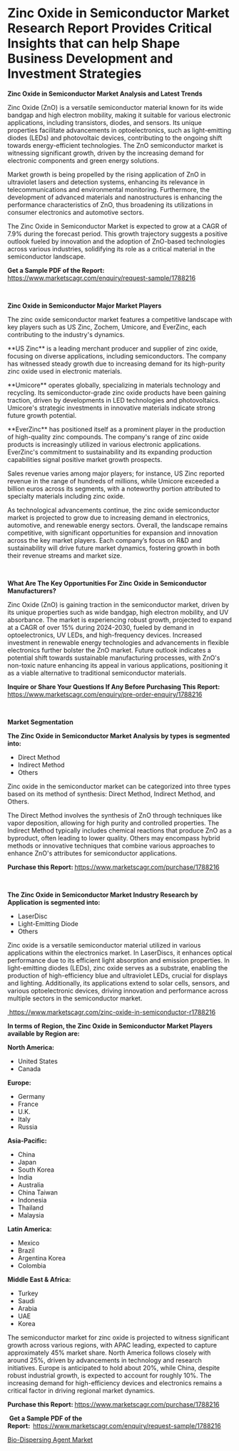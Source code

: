 <p><h1>Zinc Oxide in Semiconductor Market Research Report Provides Critical Insights that can help Shape Business Development and Investment Strategies</h1></p><p><strong>Zinc Oxide in Semiconductor Market Analysis and Latest Trends</strong></p>
<p><p>Zinc Oxide (ZnO) is a versatile semiconductor material known for its wide bandgap and high electron mobility, making it suitable for various electronic applications, including transistors, diodes, and sensors. Its unique properties facilitate advancements in optoelectronics, such as light-emitting diodes (LEDs) and photovoltaic devices, contributing to the ongoing shift towards energy-efficient technologies. The ZnO semiconductor market is witnessing significant growth, driven by the increasing demand for electronic components and green energy solutions. </p><p>Market growth is being propelled by the rising application of ZnO in ultraviolet lasers and detection systems, enhancing its relevance in telecommunications and environmental monitoring. Furthermore, the development of advanced materials and nanostructures is enhancing the performance characteristics of ZnO, thus broadening its utilizations in consumer electronics and automotive sectors.</p><p>The Zinc Oxide in Semiconductor Market is expected to grow at a CAGR of 7.9% during the forecast period. This growth trajectory suggests a positive outlook fueled by innovation and the adoption of ZnO-based technologies across various industries, solidifying its role as a critical material in the semiconductor landscape.</p></p>
<p><strong>Get a Sample PDF of the Report:&nbsp;</strong> <a href="https://www.marketscagr.com/enquiry/request-sample/1788216?utm_campaign=1905&utm_medium=2&utm_source=Github&utm_content=ia&utm_term=02022025&utm_id=zinc-oxide-in-semiconductor">https://www.marketscagr.com/enquiry/request-sample/1788216</a></p>
<p>&nbsp;</p>
<p><strong>Zinc Oxide in Semiconductor Major Market Players</strong></p>
<p><p>The zinc oxide semiconductor market features a competitive landscape with key players such as US Zinc, Zochem, Umicore, and EverZinc, each contributing to the industry's dynamics. </p><p>**US Zinc** is a leading merchant producer and supplier of zinc oxide, focusing on diverse applications, including semiconductors. The company has witnessed steady growth due to increasing demand for its high-purity zinc oxide used in electronic materials. </p><p>**Umicore** operates globally, specializing in materials technology and recycling. Its semiconductor-grade zinc oxide products have been gaining traction, driven by developments in LED technologies and photovoltaics. Umicore's strategic investments in innovative materials indicate strong future growth potential. </p><p>**EverZinc** has positioned itself as a prominent player in the production of high-quality zinc compounds. The company's range of zinc oxide products is increasingly utilized in various electronic applications. EverZinc's commitment to sustainability and its expanding production capabilities signal positive market growth prospects.</p><p>Sales revenue varies among major players; for instance, US Zinc reported revenue in the range of hundreds of millions, while Umicore exceeded a billion euros across its segments, with a noteworthy portion attributed to specialty materials including zinc oxide. </p><p>As technological advancements continue, the zinc oxide semiconductor market is projected to grow due to increasing demand in electronics, automotive, and renewable energy sectors. Overall, the landscape remains competitive, with significant opportunities for expansion and innovation across the key market players. Each company’s focus on R&D and sustainability will drive future market dynamics, fostering growth in both their revenue streams and market size.</p></p>
<p>&nbsp;</p>
<p><strong>What Are The Key Opportunities For Zinc Oxide in Semiconductor Manufacturers?</strong></p>
<p><p>Zinc Oxide (ZnO) is gaining traction in the semiconductor market, driven by its unique properties such as wide bandgap, high electron mobility, and UV absorbance. The market is experiencing robust growth, projected to expand at a CAGR of over 15% during 2024-2030, fueled by demand in optoelectronics, UV LEDs, and high-frequency devices. Increased investment in renewable energy technologies and advancements in flexible electronics further bolster the ZnO market. Future outlook indicates a potential shift towards sustainable manufacturing processes, with ZnO's non-toxic nature enhancing its appeal in various applications, positioning it as a viable alternative to traditional semiconductor materials.</p></p>
<p><strong>Inquire or Share Your Questions If Any Before Purchasing This Report:</strong> <a href="https://www.marketscagr.com/enquiry/pre-order-enquiry/1788216?utm_campaign=1905&utm_medium=2&utm_source=Github&utm_content=ia&utm_term=02022025&utm_id=zinc-oxide-in-semiconductor">https://www.marketscagr.com/enquiry/pre-order-enquiry/1788216</a></p>
<p>&nbsp;</p>
<p><strong>Market Segmentation</strong></p>
<p><strong>The Zinc Oxide in Semiconductor Market Analysis by types is segmented into:</strong></p>
<p><ul><li>Direct Method</li><li>Indirect Method</li><li>Others</li></ul></p>
<p><p>Zinc oxide in the semiconductor market can be categorized into three types based on its method of synthesis: Direct Method, Indirect Method, and Others. </p><p>The Direct Method involves the synthesis of ZnO through techniques like vapor deposition, allowing for high purity and controlled properties. The Indirect Method typically includes chemical reactions that produce ZnO as a byproduct, often leading to lower quality. Others may encompass hybrid methods or innovative techniques that combine various approaches to enhance ZnO's attributes for semiconductor applications.</p></p>
<p><strong>Purchase this Report:&nbsp;</strong><a href="https://www.marketscagr.com/purchase/1788216?utm_campaign=1905&utm_medium=2&utm_source=Github&utm_content=ia&utm_term=02022025&utm_id=zinc-oxide-in-semiconductor">https://www.marketscagr.com/purchase/1788216</a></p>
<p>&nbsp;</p>
<p><strong>The Zinc Oxide in Semiconductor Market Industry Research by Application is segmented into:</strong></p>
<p><ul><li>LaserDisc</li><li>Light-Emitting Diode</li><li>Others</li></ul></p>
<p><p>Zinc oxide is a versatile semiconductor material utilized in various applications within the electronics market. In LaserDiscs, it enhances optical performance due to its efficient light absorption and emission properties. In light-emitting diodes (LEDs), zinc oxide serves as a substrate, enabling the production of high-efficiency blue and ultraviolet LEDs, crucial for displays and lighting. Additionally, its applications extend to solar cells, sensors, and various optoelectronic devices, driving innovation and performance across multiple sectors in the semiconductor market.</p></p>
<p><a href="https://www.marketscagr.com/zinc-oxide-in-semiconductor-r1788216?utm_campaign=1905&utm_medium=2&utm_source=Github&utm_content=ia&utm_term=02022025&utm_id=zinc-oxide-in-semiconductor">&nbsp;https://www.marketscagr.com/zinc-oxide-in-semiconductor-r1788216</a></p>
<p><strong>In terms of Region, the Zinc Oxide in Semiconductor Market Players available by Region are:</strong></p>
<p>
    <p> <strong> North America: </strong>
        <ul>
            <li>United States</li>
            <li>Canada</li>
        </ul>
        </p> 
    <p> <strong> Europe: </strong>
        <ul>
            <li>Germany</li>
            <li>France</li>
            <li>U.K.</li>
            <li>Italy</li>
            <li>Russia</li>
        </ul>
        </p> 
    <p> <strong> Asia-Pacific: </strong>
        <ul>
            <li>China</li>
            <li>Japan</li>
            <li>South Korea</li>
            <li>India</li>
            <li>Australia</li>
            <li>China Taiwan</li>
            <li>Indonesia</li>
            <li>Thailand</li>
            <li>Malaysia</li>
        </ul>
        </p> 
    <p> <strong> Latin America: </strong>
        <ul>
            <li>Mexico</li>
            <li>Brazil</li>
            <li>Argentina Korea</li>
            <li>Colombia</li>
        </ul>
        </p> 
    <p> <strong> Middle East & Africa: </strong>
        <ul>
            <li>Turkey</li>
            <li>Saudi</li>
            <li>Arabia</li>
            <li>UAE</li>
            <li>Korea</li>
        </ul>
    </p>
    </p>
<p><p>The semiconductor market for zinc oxide is projected to witness significant growth across various regions, with APAC leading, expected to capture approximately 45% market share. North America follows closely with around 25%, driven by advancements in technology and research initiatives. Europe is anticipated to hold about 20%, while China, despite robust industrial growth, is expected to account for roughly 10%. The increasing demand for high-efficiency devices and electronics remains a critical factor in driving regional market dynamics.</p></p>
<p><strong>Purchase this Report: </strong><a href="https://www.marketscagr.com/purchase/1788216?utm_campaign=1905&utm_medium=2&utm_source=Github&utm_content=ia&utm_term=02022025&utm_id=zinc-oxide-in-semiconductor">https://www.marketscagr.com/purchase/1788216</a></p>
<p>&nbsp;<strong>Get a Sample PDF of the Report:&nbsp;&nbsp;</strong><a href="https://www.marketscagr.com/enquiry/request-sample/1788216?utm_campaign=1905&utm_medium=2&utm_source=Github&utm_content=ia&utm_term=02022025&utm_id=zinc-oxide-in-semiconductor">https://www.marketscagr.com/enquiry/request-sample/1788216</a></p>
<p><strong></strong></p>
<p><p><a href="https://github.com/AshikRahman991/Market-Research-Report-List-1/blob/main/bio-dispersing-agent-market.md?utm_campaign=1905&utm_medium=2&utm_source=Github&utm_content=ia&utm_term=02022025&utm_id=zinc-oxide-in-semiconductor">Bio-Dispersing Agent Market</a></p></p>